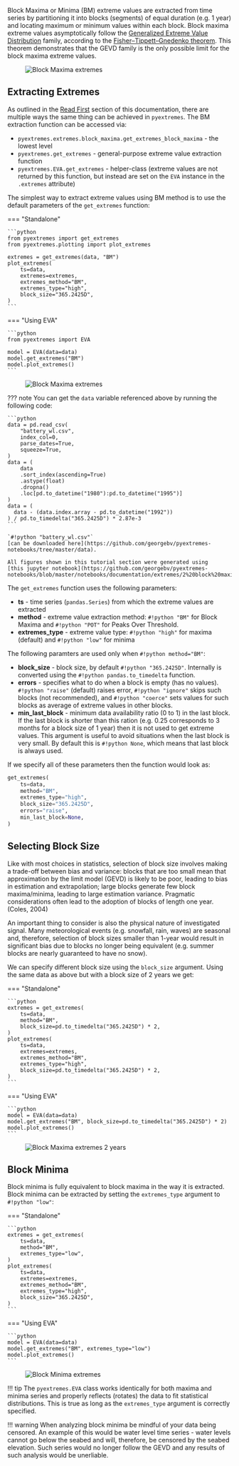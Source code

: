 Block Maxima or Minima (BM) extreme values are extracted from time series
by partitioning it into blocks (segments) of equal duration (e.g. 1 year)
and locating maximum or minimum values within each block.
Block maxima extreme values asymptotically follow the
[Generalized Extreme Value Distribution](https://en.wikipedia.org/wiki/Generalized_extreme_value_distribution)
family, according to the
[Fisher–Tippett–Gnedenko theorem](https://en.wikipedia.org/wiki/Fisher%E2%80%93Tippett%E2%80%93Gnedenko_theorem).
This theorem demonstrates that the GEVD family is the only possible
limit for the block maxima extreme values.

<figure>
  <img src="../../../img/bm.png" alt="Block Maxima extremes"/>
</figure>

## Extracting Extremes
As outlined in the [Read First](../read-first.md) section of this documentation,
there are multiple ways the same thing can be achieved in `pyextremes`.
The BM extraction function can be accessed via:

- `pyextremes.extremes.block_maxima.get_extremes_block_maxima` - the lowest level
- `pyextremes.get_extremes` - general-purpose extreme value extraction function
- `pyextremes.EVA.get_extremes` - helper-class
  (extreme values are not returned by this function, but instead are set
  on the `EVA` instance in the `.extremes` attribute)

The simplest way to extract extreme values using BM method is to use the default
parameters of the `get_extremes` function:

=== "Standalone"

    ```python
    from pyextremes import get_extremes
    from pyextremes.plotting import plot_extremes

    extremes = get_extremes(data, "BM")
    plot_extremes(
        ts=data,
        extremes=extremes,
        extremes_method="BM",
        extremes_type="high",
        block_size="365.2425D",
    )
    ```

=== "Using EVA"

    ```python
    from pyextremes import EVA

    model = EVA(data=data)
    model.get_extremes("BM")
    model.plot_extremes()
    ```

<figure>
  <img src="../../../img/extremes/bm-high-1y.png" alt="Block Maxima extremes"/>
</figure>

??? note
    You can get the `data` variable referenced above by running the following code:

    ```python
    data = pd.read_csv(
        "battery_wl.csv",
        index_col=0,
        parse_dates=True,
        squeeze=True,
    )
    data = (
        data
        .sort_index(ascending=True)
        .astype(float)
        .dropna()
        .loc[pd.to_datetime("1980"):pd.to_datetime("1995")]
    )
    data = (
      data - (data.index.array - pd.to_datetime("1992"))
    ) / pd.to_timedelta("365.2425D") * 2.87e-3
    ```

    `#!python "battery_wl.csv"`
    [can be downloaded here](https://github.com/georgebv/pyextremes-notebooks/tree/master/data).

    All figures shown in this tutorial section were generated using
    [this jupyter notebook](https://github.com/georgebv/pyextremes-notebooks/blob/master/notebooks/documentation/extremes/2%20block%20maxima.ipynb)

The `get_extremes` function uses the following parameters:

- **ts** - time series (`pandas.Series`) from which the extreme values are extracted
- **method** - extreme value extraction method: `#!python "BM"` for Block Maxima
  and `#!python "POT"` for Peaks Over Threshold.
- **extremes_type** - extreme value type:
  `#!python "high"` for maxima (default) and `#!python "low"` for minima

The following paramters are used only when `#!python method="BM"`:

- **block_size** - block size, by default `#!python "365.2425D"`.
  Internally is converted using the `#!python pandas.to_timedelta` function.
- **errors** - specifies what to do when a block is empty (has no values).
  `#!python "raise"` (default) raises error, `#!python "ignore"` skips such blocks
  (not recommended), and `#!python "coerce"` sets values for such blocks as average
  of extreme values in other blocks.
- **min_last_block** - minimum data availability ratio (0 to 1)
  in the last block. If the last block is shorter than this ration
  (e.g. 0.25 corresponds to 3 months for a block size of 1 year) then it is not used
  to get extreme values. This argument is useful to avoid situations when the last
  block is very small. By default this is `#!python None`, which means that last
  block is always used.

If we specify all of these parameters then the function would look as:

```python
get_extremes(
    ts=data,
    method="BM",
    extremes_type="high",
    block_size="365.2425D",
    errors="raise",
    min_last_block=None,
)
```

## Selecting Block Size
Like with most choices in statistics, selection of block size involves making a
trade-off between bias and variance: blocks that are too small mean that
approximation by the limit model (GEVD) is likely to be poor,
leading to bias in estimation and extrapolation; large blocks generate few block
maxima/minima, leading to large estimation variance. Pragmatic considerations
often lead to the adoption of blocks of length one year. (Coles, 2004)

An important thing to consider is also the physical nature of investigated signal.
Many meteorological events (e.g. snowfall, rain, waves) are seasonal and, therefore,
selection of block sizes smaller than 1-year would result in significant bias due to
blocks no longer being equivalent
(e.g. summer blocks are nearly guaranteed to have no snow).

We can specify different block size using the `block_size` argument. Using the same
data as above but with a block size of 2 years we get:

=== "Standalone"

    ```python
    extremes = get_extremes(
        ts=data,
        method="BM",
        block_size=pd.to_timedelta("365.2425D") * 2,
    )
    plot_extremes(
        ts=data,
        extremes=extremes,
        extremes_method="BM",
        extremes_type="high",
        block_size=pd.to_timedelta("365.2425D") * 2,
    )
    ```

=== "Using EVA"

    ```python
    model = EVA(data=data)
    model.get_extremes("BM", block_size=pd.to_timedelta("365.2425D") * 2)
    model.plot_extremes()
    ```

<figure>
  <img src="../../../img/extremes/bm-high-2y.png" alt="Block Maxima extremes 2 years"/>
</figure>

## Block Minima
Block minima is fully equivalent to block maxima in the way it is extracted.
Block minima can be extracted by setting the `extremes_type` argument
to `#!python "low"`:

=== "Standalone"

    ```python
    extremes = get_extremes(
        ts=data,
        method="BM",
        extremes_type="low",
    )
    plot_extremes(
        ts=data,
        extremes=extremes,
        extremes_method="BM",
        extremes_type="high",
        block_size="365.2425D",
    )
    ```

=== "Using EVA"

    ```python
    model = EVA(data=data)
    model.get_extremes("BM", extremes_type="low")
    model.plot_extremes()
    ```

<figure>
  <img src="../../../img/extremes/bm-low-1y.png" alt="Block Minima extremes"/>
</figure>

!!! tip
    The `pyextremes.EVA` class works identically for both maxima and minima series and
    properly reflects (rotates) the data to fit statistical distributions.
    This is true as long as the `extremes_type` argument is correctly specified.

!!! warning
    When analyzing block minima be mindful of your data being censored.
    An example of this would be water level time series - water levels cannot go
    below the seabed and will, therefore, be censored by the seabed elevation.
    Such series would no longer follow the GEVD and any results of such analysis
    would be unerliable.
